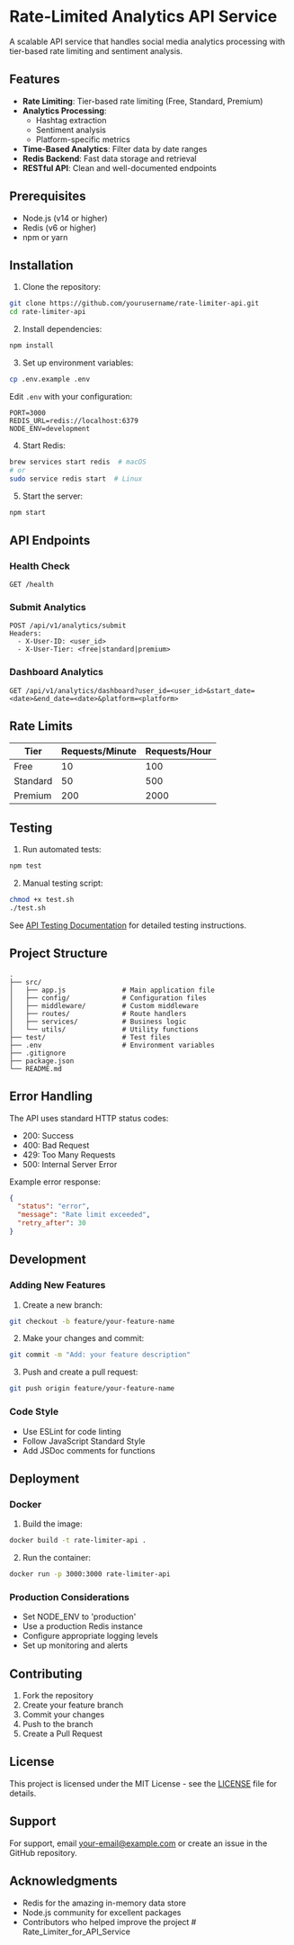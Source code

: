 # Rate-Limited Analytics API Service

A scalable API service that handles social media analytics processing with tier-based rate limiting and sentiment analysis.

## Features

- **Rate Limiting**: Tier-based rate limiting (Free, Standard, Premium)
- **Analytics Processing**: 
  - Hashtag extraction
  - Sentiment analysis
  - Platform-specific metrics
- **Time-Based Analytics**: Filter data by date ranges
- **Redis Backend**: Fast data storage and retrieval
- **RESTful API**: Clean and well-documented endpoints

## Prerequisites

- Node.js (v14 or higher)
- Redis (v6 or higher)
- npm or yarn

## Installation

1. Clone the repository:
```bash
git clone https://github.com/yourusername/rate-limiter-api.git
cd rate-limiter-api
```

2. Install dependencies:
```bash
npm install
```

3. Set up environment variables:
```bash
cp .env.example .env
```

Edit `.env` with your configuration:
```env
PORT=3000
REDIS_URL=redis://localhost:6379
NODE_ENV=development
```

4. Start Redis:
```bash
brew services start redis  # macOS
# or
sudo service redis start  # Linux
```

5. Start the server:
```bash
npm start
```

## API Endpoints

### Health Check
```
GET /health
```

### Submit Analytics
```
POST /api/v1/analytics/submit
Headers:
  - X-User-ID: <user_id>
  - X-User-Tier: <free|standard|premium>
```

### Dashboard Analytics
```
GET /api/v1/analytics/dashboard?user_id=<user_id>&start_date=<date>&end_date=<date>&platform=<platform>
```

## Rate Limits

| Tier     | Requests/Minute | Requests/Hour |
|----------|----------------|---------------|
| Free     | 10            | 100           |
| Standard | 50            | 500           |
| Premium  | 200           | 2000          |

## Testing

1. Run automated tests:
```bash
npm test
```

2. Manual testing script:
```bash
chmod +x test.sh
./test.sh
```

See [API Testing Documentation](api_testing_documentation.md) for detailed testing instructions.

## Project Structure

```
.
├── src/
│   ├── app.js              # Main application file
│   ├── config/             # Configuration files
│   ├── middleware/         # Custom middleware
│   ├── routes/             # Route handlers
│   ├── services/           # Business logic
│   └── utils/              # Utility functions
├── test/                   # Test files
├── .env                    # Environment variables
├── .gitignore
├── package.json
└── README.md
```

## Error Handling

The API uses standard HTTP status codes:
- 200: Success
- 400: Bad Request
- 429: Too Many Requests
- 500: Internal Server Error

Example error response:
```json
{
  "status": "error",
  "message": "Rate limit exceeded",
  "retry_after": 30
}
```

## Development

### Adding New Features

1. Create a new branch:
```bash
git checkout -b feature/your-feature-name
```

2. Make your changes and commit:
```bash
git commit -m "Add: your feature description"
```

3. Push and create a pull request:
```bash
git push origin feature/your-feature-name
```

### Code Style

- Use ESLint for code linting
- Follow JavaScript Standard Style
- Add JSDoc comments for functions

## Deployment

### Docker

1. Build the image:
```bash
docker build -t rate-limiter-api .
```

2. Run the container:
```bash
docker run -p 3000:3000 rate-limiter-api
```

### Production Considerations

- Set NODE_ENV to 'production'
- Use a production Redis instance
- Configure appropriate logging levels
- Set up monitoring and alerts

## Contributing

1. Fork the repository
2. Create your feature branch
3. Commit your changes
4. Push to the branch
5. Create a Pull Request

## License

This project is licensed under the MIT License - see the [LICENSE](LICENSE) file for details.

## Support

For support, email your-email@example.com or create an issue in the GitHub repository.

## Acknowledgments

- Redis for the amazing in-memory data store
- Node.js community for excellent packages
- Contributors who helped improve the project # Rate_Limiter_for_API_Service

